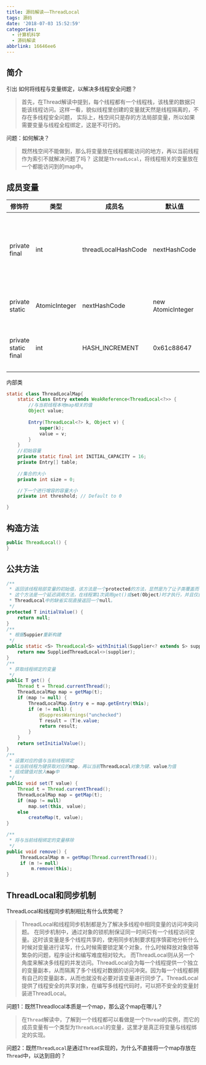 ```yaml
---
title: 源码解读——ThreadLocal
tags: 源码
date: '2018-07-03 15:52:59'
categories:
  - 计算机科学
  - 源码解读
abbrlink: 16646ee6
---
```



## 简介

引出 如何将线程与变量绑定，以解决多线程安全问题？
> 首先，在Thread解读中提到，每个线程都有一个线程栈，该栈里的数据只能该线程访问。这样一看，貌似线程里创建的变量就天然是线程隔离的，不存在多线程安全问题，
> 实际上，栈空间只是存的方法局部变量，所以如果需要变量与线程全程绑定，这是不可行的。

<!--more-->

问题：如何解决？
> 既然栈空间不能做到，那么将变量放在线程都能访问的地方，再以当前线程作为索引不就解决问题了吗？
> 这就是`ThreadLocal`，将线程相关的变量放在一个都能访问到的map中。

## 成员变量

|修饰符|类型|成员名|默认值|作用|
|---|---|---|---|---|
|private final|int|threadLocalHashCode|nextHashCode|在创建实例时获取下一个hash值|
|private static|AtomicInteger|nextHashCode|new AtomicInteger|用于生成hash值|
|private static final|int|HASH_INCREMENT|0x61c88647|前后两个hash值的间隙|

内部类
```java
static class ThreadLocalMap{
    static class Entry extends WeakReference<ThreadLocal<?>> {
        //与当前线程本地map相关的值
        Object value;
    
        Entry(ThreadLocal<?> k, Object v) {
            super(k);
            value = v;
        }
    }
    //初始容量
    private static final int INITIAL_CAPACITY = 16;
    private Entry[] table;
    
    //集合的大小
    private int size = 0;

    //下一个进行增容的容量大小
    private int threshold; // Default to 0

}
```

## 构造方法

```java
public ThreadLocal() {
}
```

## 公共方法

```java
/**
 * 返回该线程局部变量的初始值，该方法是一个protected的方法，显然是为了让子类覆盖而设计的。
 * 这个方法是一个延迟调用方法，在线程第1次调用get()或set(Object)时才执行，并且仅执行1次。
 * ThreadLocal中的缺省实现直接返回一个null。
 */    
protected T initialValue() {
    return null;
}
/**
 * 根据Suppier重新构建
 */
public static <S> ThreadLocal<S> withInitial(Supplier<? extends S> supplier) {
    return new SuppliedThreadLocal<>(supplier);
}
/**
 * 获取线程绑定的变量
 */
public T get() {
    Thread t = Thread.currentThread();
    ThreadLocalMap map = getMap(t);
    if (map != null) {
        ThreadLocalMap.Entry e = map.getEntry(this);
        if (e != null) {
            @SuppressWarnings("unchecked")
            T result = (T)e.value;
            return result;
        }
    }
    return setInitialValue();
}
/**
 * 设置对应的值与当前线程绑定
 * 以当前线程为键获取对应的map，再以当前ThreadLocal对象为键、value为值
 * 组成键值对放入map中
 */
public void set(T value) {
    Thread t = Thread.currentThread();
    ThreadLocalMap map = getMap(t);
    if (map != null)
        map.set(this, value);
    else
        createMap(t, value);
}

/**
 * 将与当前线程绑定的变量移除
 */
public void remove() {
     ThreadLocalMap m = getMap(Thread.currentThread());
     if (m != null)
         m.remove(this);
}
```

## ThreadLocal和同步机制

ThreadLocal和线程同步机制相比有什么优势呢？
> ThreadLocal和线程同步机制都是为了解决多线程中相同变量的访问冲突问题。
> 在同步机制中，通过对象的锁机制保证同一时间只有一个线程访问变量。这时该变量是多个线程共享的，使用同步机制要求程序慎密地分析什么时候对变量进行读写，什么时候需要锁定某个对象，什么时候释放对象锁等繁杂的问题，程序设计和编写难度相对较大。
> 而ThreadLocal则从另一个角度来解决多线程的并发访问。ThreadLocal会为每一个线程提供一个独立的变量副本，从而隔离了多个线程对数据的访问冲突。因为每一个线程都拥有自己的变量副本，从而也就没有必要对该变量进行同步了。ThreadLocal提供了线程安全的共享对象，在编写多线程代码时，可以把不安全的变量封装进ThreadLocal。

问题1：既然Threadlocal本质是一个map，那么这个map在哪儿？
> 在`Thread`解读中，了解到一个线程都可以看做是一个`Thread`的实例，而它的成员变量有一个类型为`ThreadLocal`的变量，这里才是真正将变量与线程绑定的实现。

问题2：既然`ThreadLocal`是通过`Thread`实现的，为什么不直接将一个map存放在`Thread`中，以达到目的？